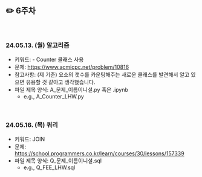## ✏️ 6주차

</br>

### 24.05.13. (월) 알고리즘
- 키워드: - Counter 클래스 사용
- 문제: https://www.acmicpc.net/problem/10816
- 참고사항: (제 기준) 요소의 갯수를 카운팅해주는 새로운 클래스를 발견해서 알고 있으면 유용할 것 같아고 생각했습니다.
- 파일 제목 양식: A_문제_이름이니셜.py 혹은 .ipynb
  - e.g., A_Counter_LHW.py


</br>

### 24.05.16. (목) 쿼리
- 키워드: JOIN
- 문제: https://school.programmers.co.kr/learn/courses/30/lessons/157339
- 파일 제목 양식: Q_문제_이름이니셜.sql
  - e.g., Q_FEE_LHW.sql

</br>
